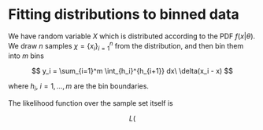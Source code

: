 # Fitting distributions to binned data

We have random variable $X$ which is distributed according to the PDF $f(x|\theta)$. We draw $n$ samples $\chi = \{x_i\}_{i=1}^{n}$ from the distribution, and then bin them into $m$ bins

$$
y_i = \sum_{i=1}^m \int_{h_i}^{h_{i+1}} dx\ \delta(x_i - x)
$$

where $h_i,\ i=1,\dots, m$ are the bin boundaries.

The likelihood function over the sample set itself is

$$
L(
$$
<!--stackedit_data:
eyJoaXN0b3J5IjpbLTYyNDI3ODI4MSwtNzgwNzMzMjk4XX0=
-->